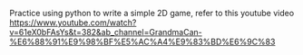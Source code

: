 Practice using python to write a simple 2D game, refer to this youtube video
https://www.youtube.com/watch?v=61eX0bFAsYs&t=382&ab_channel=GrandmaCan-%E6%88%91%E9%98%BF%E5%AC%A4%E9%83%BD%E6%9C%83
